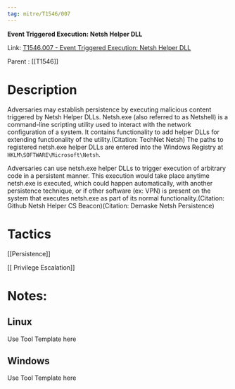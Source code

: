 ```yaml
---
tag: mitre/T1546/007
---
```


**Event Triggered Execution: Netsh Helper DLL**

Link: [T1546.007 - Event Triggered Execution: Netsh Helper DLL](https://attack.mitre.org/techniques/T1546/007)

Parent : [[T1546]]


# Description

Adversaries may establish persistence by executing malicious content triggered by Netsh Helper DLLs. Netsh.exe (also referred to as Netshell) is a command-line scripting utility used to interact with the network configuration of a system. It contains functionality to add helper DLLs for extending functionality of the utility.(Citation: TechNet Netsh) The paths to registered netsh.exe helper DLLs are entered into the Windows Registry at <code>HKLM\SOFTWARE\Microsoft\Netsh</code>.

Adversaries can use netsh.exe helper DLLs to trigger execution of arbitrary code in a persistent manner. This execution would take place anytime netsh.exe is executed, which could happen automatically, with another persistence technique, or if other software (ex: VPN) is present on the system that executes netsh.exe as part of its normal functionality.(Citation: Github Netsh Helper CS Beacon)(Citation: Demaske Netsh Persistence)

# Tactics


[[Persistence]]

[[ Privilege Escalation]]


# Notes:

## Linux

Use Tool Template here

## Windows

Use Tool Template here
